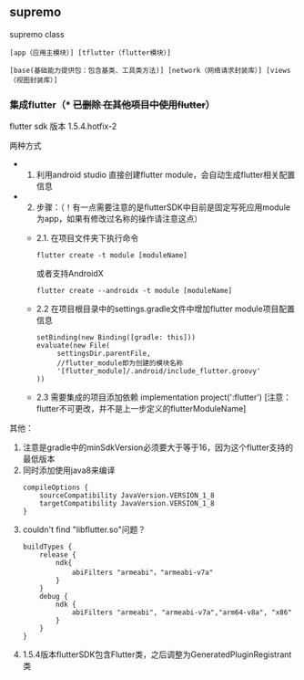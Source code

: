 ## supremo
supremo class

```
[app（应用主模块）] [tflutter（flutter模块）]

[base(基础能力提供包：包含基类、工具类方法)] [network（网络请求封装库）] [views（视图封装库）] 
``` 

### 集成flutter（* ~~已删除 在其他项目中使用flutter~~）
flutter sdk 版本 1.5.4.hotfix-2

两种方式
- 1. 利用android studio 直接创建flutter module，会自动生成flutter相关配置信息
- 2. 步骤：（！有一点需要注意的是flutterSDK中目前是固定写死应用module为app，如果有修改过名称的操作请注意这点）
  - 2.1. 在项目文件夹下执行命令  
    ```
    flutter create -t module [moduleName]
    ```
    或者支持AndroidX 
    ```
    flutter create --androidx -t module [moduleName]
    ```

  - 2.2 在项目根目录中的settings.gradle文件中增加flutter module项目配置信息
    ```
    setBinding(new Binding([gradle: this]))
    evaluate(new File(
         settingsDir.parentFile,
         //flutter_module即为创建的模块名称
         '[flutter_module]/.android/include_flutter.groovy'
    ))
    ```
  - 2.3 需要集成的项目添加依赖 implementation project(':flutter') [注意：flutter不可更改，并不是上一步定义的flutterModuleName]


其他：
1. 注意是gradle中的minSdkVersion必须要大于等于16，因为这个flutter支持的最低版本
2. 同时添加使用java8来编译
    ```
    compileOptions {
        sourceCompatibility JavaVersion.VERSION_1_8
        targetCompatibility JavaVersion.VERSION_1_8
    }
    ```
3. couldn't find "libflutter.so"问题？
    ```
    buildTypes {
        release {
            ndk{
                abiFilters "armeabi"，"armeabi-v7a"
            }
        }
        debug {
            ndk {
                abiFilters "armeabi", "armeabi-v7a","arm64-v8a", "x86"
            }
        }
    }
    ```
 4. 1.5.4版本flutterSDK包含Flutter类，之后调整为GeneratedPluginRegistrant类

